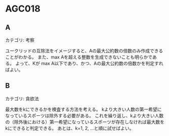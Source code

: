 # AGC018

## A
カテゴリ: 考察

ユークリッドの互除法をイメージすると、Aの最大公約数の倍数のみ作成できることがわかる。
また、max Aを超える整数を生成できないことも明らかである。
よって、Kが max A以下であり、かつ、Aの最大公約数の倍数かを判定すればよい。

## B
カテゴリ: 貪欲法

最大数をkにできるかを検査する方法を考える。
kより大きい人数の第一希望になっているスポーツは除外する必要がある。
これを繰り返し、kより大きい人数の（除外後における）第一希望になっているスポーツが存在しなければ最大数をkにできると判定できる。
あとは、k=1, 2, ...と順に試せばよい。
